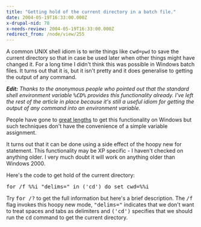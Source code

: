 ```yaml
---
title: "Getting hold of the current directory in a batch file."
date: 2004-05-19T16:33:00.000Z
x-drupal-nid: 78
x-needs-review: 2004-05-19T16:33:00.000Z
redirect_from: /node/view/255
---
```

A common UNIX shell idiom is to write things like <tt>cwd=`pwd`</tt> to save
the current directory so that in case be used later when other things might
have changed it. For a long time I didn't think this was possible in Windows
batch files. It turns out that it is, but it isn't pretty and it does
generalise to getting the output of any command.

_**Edit:** Thanks to the anonymous people who pointed out that the standard
shell environment variable <tt>%CD%</tt> provides this functionality already.
I've left the rest of the article in place because it's still a useful idiom
for getting the output of any command into an environment variable._

People have gone to [great lengths](
http://www.skarnet.org/software/execline/backtick.html) to get this functionality on Windows but such techniques don't have the convenience of a simple variable assignment.

It turns out that it can be done using a side effect of the hoopy new for
statement. This functionality may be XP specific - I haven't checked on
anything older. I very much doubt it will work on anything older than Windows
2000.

Here's the code to get hold of the current directory:

<pre>for /f %%i "delims=" in ('cd') do set cwd=%%i
</pre>

Try <tt>for /?</tt> to get the full information but here's a brief description.
The <tt>/f</tt> flag invokes this hoopy new mode, <tt>"delims="</tt> indicates
that we don't want to treat spaces and tabs as delimiters and <tt>('cd')</tt>
specifies that we should run the <tt>cd</tt> command to get the current
directory.
